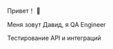 Привет！ 👋

Меня зовут Давид, я QA Engineer

Тестирование API и интеграций


<!---
David-QA-F/David-QA-F is a ✨ special ✨ repository because its `README.md` (this file) appears on your GitHub profile.
You can click the Preview link to take a look at your changes.
--->
